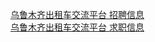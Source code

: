   
[乌鲁木齐出租车交流平台 招聘信息](http://www.dianyue.me/archives/506/ped5uajlxq1ior9y/)  
[乌鲁木齐出租车交流平台 求职信息](http://www.dianyue.me/archives/496/e8kitwcpfmmdd4tt/)